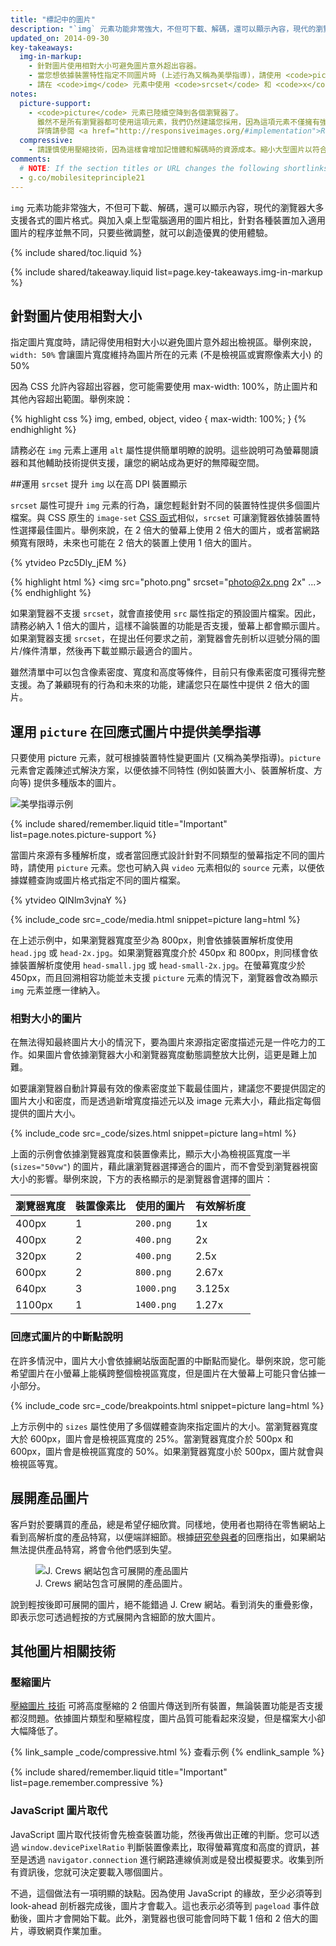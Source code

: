 ```yaml
---
title: "標記中的圖片"
description: "`img` 元素功能非常強大，不但可下載、解碼，還可以顯示內容，現代的瀏覽器大多支援各式的圖片格式。"
updated_on: 2014-09-30
key-takeaways:
  img-in-markup:
    - 針對圖片使用相對大小可避免圖片意外超出容器。
    - 當您想依據裝置特性指定不同圖片時 (上述行為又稱為美學指導)，請使用 <code>picture</code> 元素。
    - 請在 <code>img</code> 元素中使用 <code>srcset</code> 和 <code>x</code> 描述元，藉此提示瀏覽器如何依據不同的螢幕密度選用最佳圖片。
notes:
  picture-support:
    - <code>picture</code> 元素已陸續空降到各個瀏覽器了。
      雖然不是所有瀏覽器都可使用這項元素，我們仍然建議您採用，因為這項元素不僅擁有強大的回溯相容性，最重要的是它運用 <a href="http://picturefill.responsiveimages.org/">Picturefill polyfill</a> 的驚人潛力。
      詳情請參閱 <a href="http://responsiveimages.org/#implementation">ResponsiveImages.org</a> 網站。
  compressive:
    - 請謹慎使用壓縮技術，因為這樣會增加記憶體和解碼時的資源成本。縮小大型圖片以符合較小的螢幕非常耗費系統資源。對於記憶體和處理能力有限的低階裝置來說，這麼做的影響更加嚴重。
comments:
  # NOTE: If the section titles or URL changes the following shortlinks must be updated
  - g.co/mobilesiteprinciple21
---
```


<p class="intro">
  <code>img</code> 元素功能非常強大，不但可下載、解碼，還可以顯示內容，現代的瀏覽器大多支援各式的圖片格式。與加入桌上型電腦適用的圖片相比，針對各種裝置加入適用圖片的程序並無不同，只要些微調整，就可以創造優異的使用體驗。
</p>


{% include shared/toc.liquid %}

{% include shared/takeaway.liquid list=page.key-takeaways.img-in-markup %}


## 針對圖片使用相對大小

指定圖片寬度時，請記得使用相對大小以避免圖片意外超出檢視區。舉例來說，`width: 50%` 會讓圖片寬度維持為圖片所在的元素 (不是檢視區或實際像素大小) 的 50%

因為 CSS 允許內容超出容器，您可能需要使用 max-width: 100%，防止圖片和其他內容超出範圍。舉例來說：

{% highlight css %}
img, embed, object, video {
  max-width: 100%;
}
{% endhighlight %}

請務必在 `img` 元素上運用 `alt` 屬性提供簡單明瞭的說明。這些說明可為螢幕閱讀器和其他輔助技術提供支援，讓您的網站成為更好的無障礙空間。

##運用 `srcset` 提升 `img` 以在高 DPI 裝置顯示

<div class="mdl-grid">
  <div class="mdl-cell mdl-cell--6--col">
    <p>
      <code>srcset</code> 屬性可提升 <code>img</code> 元素的行為，讓您輕鬆針對不同的裝置特性提供多個圖片檔案。與 CSS 原生的 <code>image-set</code> <a href="images-in-css.html#use-image-set-to-provide-high-res-images">CSS 函式</a>相似，<code>srcset</code> 可讓瀏覽器依據裝置特性選擇最佳圖片。舉例來說，在 2 倍大的螢幕上使用 2 倍大的圖片，或者當網路頻寬有限時，未來也可能在 2 倍大的裝置上使用 1 倍大的圖片。
    </p>
  </div>

  <div class="mdl-cell mdl-cell--6--col">
    {% ytvideo Pzc5Dly_jEM %}
  </div>
</div>

{% highlight html %}
<img src="photo.png" srcset="photo@2x.png 2x" ...>
{% endhighlight %}

如果瀏覽器不支援 `srcset`，就會直接使用 `src` 屬性指定的預設圖片檔案。因此，請務必納入 1 倍大的圖片，這樣不論裝置的功能是否支援，螢幕上都會顯示圖片。如果瀏覽器支援 `srcset`，在提出任何要求之前，瀏覽器會先剖析以逗號分隔的圖片/條件清單，然後再下載並顯示最適合的圖片。

雖然清單中可以包含像素密度、寬度和高度等條件，目前只有像素密度可獲得完整支援。為了兼顧現有的行為和未來的功能，建議您只在屬性中提供 2 倍大的圖片。

## 運用 `picture` 在回應式圖片中提供美學指導

只要使用 picture 元素，就可根據裝置特性變更圖片 (又稱為美學指導)。<code>picture</code> 元素會定義陳述式解決方案，以便依據不同特性 (例如裝置大小、裝置解析度、方向等) 提供多種版本的圖片。

<img class="center" src="img/art-direction.png" alt="美學指導示例"
srcset="img/art-direction.png 1x, img/art-direction-2x.png 2x">

{% include shared/remember.liquid title="Important" list=page.notes.picture-support %}

<div class="mdl-grid">
  <div class="mdl-cell mdl-cell--6--col">
    <p>
      當圖片來源有多種解析度，或者當回應式設計針對不同類型的螢幕指定不同的圖片時，請使用 <code>picture</code> 元素。您也可納入與 <code>video</code> 元素相似的 <code>source</code> 元素，以便依據媒體查詢或圖片格式指定不同的圖片檔案。
    </p>
  </div>
  <div class="mdl-cell mdl-cell--6--col">
    {% ytvideo QINlm3vjnaY %}
  </div>
</div>

{% include_code src=_code/media.html snippet=picture lang=html %}

在上述示例中，如果瀏覽器寬度至少為 800px，則會依據裝置解析度使用 `head.jpg` 或 `head-2x.jpg`。如果瀏覽器寬度介於 450px 和 800px，則同樣會依據裝置解析度使用 `head-small.jpg` 或 `head-small-2x.jpg`。在螢幕寬度少於 450px，而且回溯相容功能並未支援 `picture` 元素的情況下，瀏覽器會改為顯示 `img` 元素並應一律納入。

### 相對大小的圖片

在無法得知最終圖片大小的情況下，要為圖片來源指定密度描述元是一件吃力的工作。如果圖片會依據瀏覽器大小和瀏覽器寬度動態調整放大比例，這更是難上加難。

如要讓瀏覽器自動計算最有效的像素密度並下載最佳圖片，建議您不要提供固定的圖片大小和密度，而是透過新增寬度描述元以及 image 元素大小，藉此指定每個提供的圖片大小。

{% include_code src=_code/sizes.html snippet=picture lang=html %}

上面的示例會依據瀏覽器寬度和裝置像素比，顯示大小為檢視區寬度一半 (`sizes="50vw"`) 的圖片，藉此讓瀏覽器選擇適合的圖片，而不會受到瀏覽器視窗大小的影響。舉例來說，下方的表格顯示的是瀏覽器會選擇的圖片：

<table class="mdl-data-table mdl-js-data-table">
    <thead>
    <tr>
      <th data-th="瀏覽器寬度">瀏覽器寬度</th>
      <th data-th="裝置像素比">裝置像素比</th>
      <th data-th="使用的圖片">使用的圖片</th>
      <th data-th="有效解析度">有效解析度</th>
    </tr>
  </thead>
  <tbody>
    <tr>
      <td data-th="瀏覽器寬度">400px</td>
      <td data-th="裝置像素比">1</td>
      <td data-th="使用的圖片"><code>200.png</code></td>
      <td data-th="有效解析度">1x</td>
    </tr>
    <tr>
      <td data-th="瀏覽器寬度">400px</td>
      <td data-th="裝置像素比">2</td>
      <td data-th="使用的圖片"><code>400.png</code></td>
      <td data-th="有效解析度">2x</td>
    </tr>
    <tr>
      <td data-th="瀏覽器寬度">320px</td>
      <td data-th="裝置像素比">2</td>
      <td data-th="使用的圖片"><code>400.png</code></td>
      <td data-th="有效解析度">2.5x</td>
    </tr>
    <tr>
      <td data-th="瀏覽器寬度">600px</td>
      <td data-th="裝置像素比">2</td>
      <td data-th="使用的圖片"><code>800.png</code></td>
      <td data-th="有效解析度">2.67x</td>
    </tr>
    <tr>
      <td data-th="瀏覽器寬度">640px</td>
      <td data-th="裝置像素比">3</td>
      <td data-th="使用的圖片"><code>1000.png</code></td>
      <td data-th="有效解析度">3.125x</td>
    </tr>
    <tr>
      <td data-th="瀏覽器寬度">1100px</td>
      <td data-th="裝置像素比">1</td>
      <td data-th="使用的圖片"><code>1400.png</code></td>
      <td data-th="有效解析度">1.27x</td>
    </tr>
  </tbody>
</table>


### 回應式圖片的中斷點說明

在許多情況中，圖片大小會依據網站版面配置的中斷點而變化。舉例來說，您可能希望圖片在小螢幕上能橫跨整個檢視區寬度，但是圖片在大螢幕上可能只會佔據一小部分。

{% include_code src=_code/breakpoints.html snippet=picture lang=html %}

上方示例中的 `sizes` 屬性使用了多個媒體查詢來指定圖片的大小。當瀏覽器寬度大於 600px，圖片會是檢視區寬度的 25%。當瀏覽器寬度介於 500px 和 600px，圖片會是檢視區寬度的 50%。如果瀏覽器寬度小於 500px，圖片就會與檢視區等寬。


## 展開產品圖片

客戶對於要購買的產品，總是希望仔細欣賞。同樣地，使用者也期待在零售網站上看到高解析度的產品特寫，以便端詳細節。根據[研究參與者](/web/fundamentals/principles/research-study.html)的回應指出，如果網站無法提供產品特寫，將會令他們感到失望。

<figure>
  <img src="img/sw-make-images-expandable-good.png" srcset="img/sw-make-images-expandable-good.png 1x, img/sw-make-images-expandable-good-2x.png 2x" alt="J. Crews 網站包含可展開的產品圖片">
  <figcaption>J. Crews 網站包含可展開的產品圖片。</figcaption>
</figure>

說到輕按後即可展開的圖片，絕不能錯過 J. Crew  網站。看到消失的重疊影像，即表示您可透過輕按的方式展開內含細節的放大圖片。


## 其他圖片相關技術

### 壓縮圖片

[壓縮圖片
技術](http://www.html5rocks.com/en/mobile/high-dpi/#toc-tech-overview) 可將高度壓縮的 2 倍圖片傳送到所有裝置，無論裝置功能是否支援都沒問題。依據圖片類型和壓縮程度，圖片品質可能看起來沒變，但是檔案大小卻大幅降低了。

{% link_sample _code/compressive.html %}
查看示例
{% endlink_sample %}

{% include shared/remember.liquid title="Important" list=page.remember.compressive %}

### JavaScript 圖片取代

JavaScript 圖片取代技術會先檢查裝置功能，然後再做出正確的判斷。您可以透過 `window.devicePixelRatio` 判斷裝置像素比，取得螢幕寬度和高度的資訊，甚至是透過 `navigator.connection` 進行網路連線偵測或是發出模擬要求。收集到所有資訊後，您就可決定要載入哪個圖片。

不過，這個做法有一項明顯的缺點。因為使用 JavaScript 的緣故，至少必須等到 look-ahead 剖析器完成後，圖片才會載入。這也表示必須等到 `pageload` 事件啟動後，圖片才會開始下載。此外，瀏覽器也很可能會同時下載 1 倍和 2 倍大的圖片，導致網頁作業加重。



